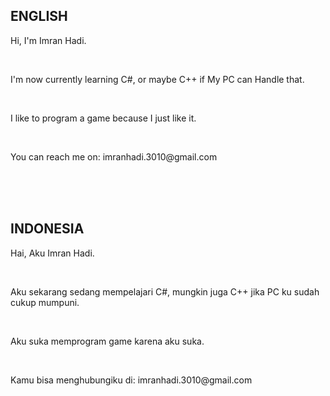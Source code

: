 <h2><b>ENGLISH</b></h2>
<div>
  <p>Hi, I'm Imran Hadi.</p><br>
  
  <p>I'm now currently learning C#, or maybe C++ if My PC can Handle that.</p><br>
  
  <p>I like to program a game because I just like it.</p><br>
  
  <p>You can reach me on: imranhadi.3010@gmail.com</p>
</div>
<br>
<br>
<br>
<h2><b>INDONESIA</b></h2>
<div>
  <p>Hai, Aku Imran Hadi.</p><br>

  <p>Aku sekarang sedang mempelajari C#, mungkin juga C++ jika PC ku sudah cukup mumpuni.</p><br>
  
  <p>Aku suka memprogram game karena aku suka.</p><br>

  <p>Kamu bisa menghubungiku di: imranhadi.3010@gmail.com</p>
</div>

<!---
Oathstring/Oathstring is a ✨ special ✨ repository because its `README.md` (this file) appears on your GitHub profile.
You can click the Preview link to take a look at your changes.
--->
